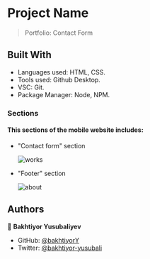 # Project Name
> Portfolio: Contact Form

## Built With
- Languages used: HTML, CSS.
- Tools used: Github Desktop.
- VSC: Git.
- Package Manager: Node, NPM.

### Sections
#### This sections of the mobile website includes:
  - "Contact form" section 
   
    ![works](https://user-images.githubusercontent.com/104260002/176953359-c143f80d-e2a9-4d3f-85f4-e63fc1162a1f.jpg)
  
    
  - "Footer" section 
  
    ![about](https://user-images.githubusercontent.com/104260002/176953793-0b56df04-a122-422b-89ba-c79d8443c6bd.jpg)

## Authors
👤 **Bakhtiyor Yusubaliyev**
- GitHub: [@bakhtiyorY](https://github.com/githubhandle)
- Twitter: [@bakhtiyor-yusubali](https://twitter.com/twitterhandle)



